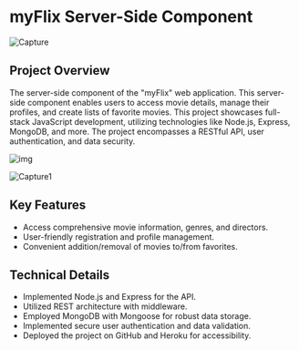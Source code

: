# myFlix Server-Side Component

![Capture](https://github.com/st-doval17/movie_api/assets/131451577/8b0d82b7-9e71-4be0-9d62-dcdce1fa2440)


## Project Overview

The server-side component of the "myFlix" web application. This server-side component enables users to access movie details, manage their profiles, and create lists of favorite movies. 
This project showcases full-stack JavaScript development, utilizing technologies like Node.js, Express, MongoDB, and more. The project encompasses a RESTful API, user authentication, and data security.

![img](https://github.com/st-doval17/movie_api/assets/131451577/02e4d1ad-8ff3-4a20-8908-131101903825)

![Capture1](https://github.com/st-doval17/movie_api/assets/131451577/850005b4-491d-4a29-b629-c3f2dc0ddabc)


## Key Features

- Access comprehensive movie information, genres, and directors.
- User-friendly registration and profile management.
- Convenient addition/removal of movies to/from favorites.

## Technical Details

- Implemented Node.js and Express for the API.
- Utilized REST architecture with middleware.
- Employed MongoDB with Mongoose for robust data storage.
- Implemented secure user authentication and data validation.
- Deployed the project on GitHub and Heroku for accessibility.

